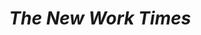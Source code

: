 <!DOCTYPE html>
<html lang="eng">
    <head>
        <h1>The New Work Times</h1>
    </head>
    <style>
        h1 {
            text-align: center;
            font-style: italic;
        }
        ul {
            display: flex;
        
        }
        .main {
            width:100%;
            display: flex;
        }
        .first {
            width: 33%;
            display: inline-block;
            padding: 1px;
        }
        .second {
            width: 33%;
            padding: 1px;
        }
        .picture {
            width: 33%;
            display: inline-block;
            padding: 1px;
        }
    </style>
    <body>
        <ul>
            <li>U.S</li>
            <li>World</li>
            <li>Buisness</li>
            <li>Arts</li>
            <li>Lifestyle</li>
            <li>opinion</li>
            <li>Audio</li>
            <li>Games</li>
        </ul>

        <div class="main">
            <div class="first">
                <h1>‘A Big Day’: How the U.S. and the Arab World Teamed Up to Seal the Gaza Deal</h1>
                <p>The cease-fire talks in Egypt showed that with pressure on Hamas and Israel, seemingly huge impediments could be overcome or set aside.</p>
            </div>

           

            <div class="picture">
                <img src="https://static01.nyt.com/images/2025/10/14/multimedia/14int-mideast-reconstruct-1-mwkf/14int-mideast-reconstruct-1-mwkf-superJumbo-v2.jpg?quality=75&auto=webp" alt="image" width="500" height="333">
            </div>
            </div>

            <div class="second">
                <h3>Why Was the President of FIFA at the GAZA Summit?</h3>
                <p>Gianni Infantino, the head of soccer’s global governing body, frequently appears alongside President Trump at events outside the realm of sports.</p>

            </div>
    </body>
</html>
